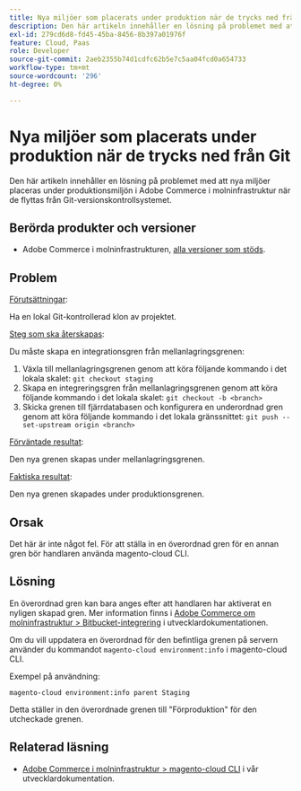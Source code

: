 ```yaml
---
title: Nya miljöer som placerats under produktion när de trycks ned från Git
description: Den här artikeln innehåller en lösning på problemet med att nya miljöer placeras under produktionsmiljön i Adobe Commerce i molninfrastruktur när de flyttas från Git-versionskontrollsystemet.
exl-id: 279cd6d8-fd45-45ba-8456-8b397a01976f
feature: Cloud, Paas
role: Developer
source-git-commit: 2aeb2355b74d1cdfc62b5e7c5aa04fcd0a654733
workflow-type: tm+mt
source-wordcount: '296'
ht-degree: 0%

---
```


# Nya miljöer som placerats under produktion när de trycks ned från Git

Den här artikeln innehåller en lösning på problemet med att nya miljöer placeras under produktionsmiljön i Adobe Commerce i molninfrastruktur när de flyttas från Git-versionskontrollsystemet.

## Berörda produkter och versioner

* Adobe Commerce i molninfrastrukturen, [alla versioner som stöds](https://magento.com/sites/default/files/magento-software-lifecycle-policy.pdf).

## Problem

<u>Förutsättningar</u>:

Ha en lokal Git-kontrollerad klon av projektet.

<u>Steg som ska återskapas</u>:

Du måste skapa en integrationsgren från mellanlagringsgrenen:

1. Växla till mellanlagringsgrenen genom att köra följande kommando i det lokala skalet: `git checkout staging`
1. Skapa en integreringsgren från mellanlagringsgrenen genom att köra följande kommando i det lokala skalet: `git checkout -b <branch>`
1. Skicka grenen till fjärrdatabasen och konfigurera en underordnad gren genom att köra följande kommando i det lokala gränssnittet: `git push --set-upstream origin <branch>`

<u>Förväntade resultat</u>:

Den nya grenen skapas under mellanlagringsgrenen.

<u>Faktiska resultat</u>:

Den nya grenen skapades under produktionsgrenen.

## Orsak

Det här är inte något fel. För att ställa in en överordnad gren för en annan gren bör handlaren använda magento-cloud CLI.

## Lösning

En överordnad gren kan bara anges efter att handlaren har aktiverat en nyligen skapad gren. Mer information finns i [Adobe Commerce om molninfrastruktur > Bitbucket-integrering](https://experienceleague.adobe.com/en/docs/commerce-cloud-service/user-guide/dev-tools/integrations/bitbucket#create-a-cloud-branch) i utvecklardokumentationen.

Om du vill uppdatera en överordnad för den befintliga grenen på servern använder du kommandot `magento-cloud environment:info` i magento-cloud CLI.

Exempel på användning:

`magento-cloud environment:info parent Staging`

Detta ställer in den överordnade grenen till &quot;Förproduktion&quot; för den utcheckade grenen.

## Relaterad läsning

* [Adobe Commerce i molninfrastruktur > magento-cloud CLI](https://experienceleague.adobe.com/en/docs/commerce-cloud-service/user-guide/dev-tools/cloud-cli/cloud-cli-overview) i vår utvecklardokumentation.
